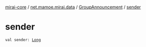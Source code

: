 [mirai-core](../../index.md) / [net.mamoe.mirai.data](../index.md) / [GroupAnnouncement](index.md) / [sender](./sender.md)

# sender

`val sender: `[`Long`](https://kotlinlang.org/api/latest/jvm/stdlib/kotlin/-long/index.html)